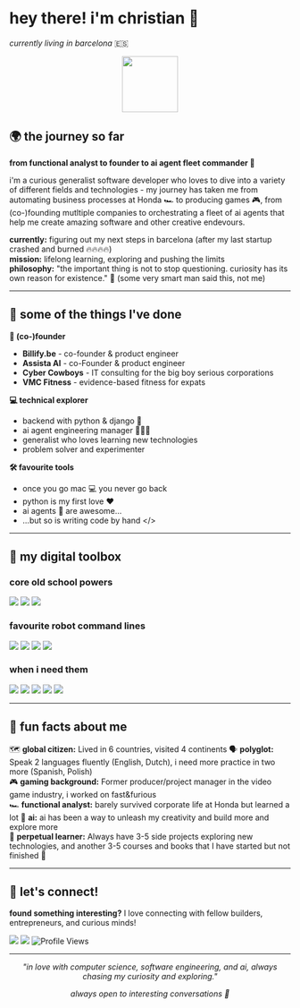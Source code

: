 # hey there! i'm christian 👋
*currently living in barcelona* 🇪🇸

<p align="center">
<img src="https://media.giphy.com/media/M9gbBd9nbDrOTu1Mqx/giphy.gif" width="100"/>
</p>

## 🌍 the journey so far

**from functional analyst to founder to ai agent fleet commander 🫡**

i'm a curious generalist software developer who loves to dive into a variety of different fields and technologies - my journey has taken me from automating business processes at Honda 🏎️ to producing games 🎮, from (co-)founding mutltiple companies to orchestrating a fleet of ai agents that help me create amazing software and other creative endevours. 

**currently:** figuring out my next steps in barcelona (after my last startup crashed and burned 🔥🔥🔥🔥)  
**mission:** lifelong learning, exploring and pushing the limits  
**philosophy:** "the important thing is not to stop questioning. curiosity has its own reason for existence." 🧠 (some very smart man said this, not me)

---

## 🚀 some of the things I've done 

**🏢 (co-)founder**
- **Billify.be** - co-founder & product engineer
- **Assista AI** - co-Founder & product engineer
- **Cyber Cowboys** - IT consulting for the big boy serious corporations
- **VMC Fitness** - evidence-based fitness for expats

**💻 technical explorer**
- backend with python & django 🐍
- ai agent engineering manager 👨🏻‍💼
- generalist who loves learning new technologies
- problem solver and experimenter

**🛠️ favourite tools**
- once you go mac 💻 you never go back 
- python is my first love ❤️
- ai agents 🤖 are awesome...
- ...but so is writing code by hand </>
---

## 🔧 my digital toolbox

### **core old school powers**
<p>
<img src="https://img.shields.io/static/v1?logo=python&label&color=4B8BBE&message=Python&logoColor=white&logoWidth=20">
<img src="https://img.shields.io/static/v1?logo=django&label&color=092e20&message=Django&logoColor=white&logoWidth=20">
<img src="https://img.shields.io/static/v1?logo=postgresql&label&color=4169E1&message=PostgreSQL&logoColor=white&logoWidth=20">
</p>

### **favourite robot command lines**
<p>
<img src="https://img.shields.io/static/v1?logo=cursor&label&color=2D2D2D&message=Cursor&logoColor=white&logoWidth=20">
<img src="https://img.shields.io/static/v1?logo=claude&label&color=F9B233&message=Claude%20Code&logoColor=white&logoWidth=20">
<img src="https://img.shields.io/badge/Claude-D97757?logo=claude&logoColor=fff&message=Claude&logoColor=white&logoWidth=20">
<img src="https://img.shields.io/badge/ChatGPT-74aa9c?logo=openai&logoColor=white&message=GPT-o3&logoColor=white&logoWidth=20"
</p>

### **when i need them**
<p>
<img src="https://img.shields.io/static/v1?logo=typescript&label&color=3178C6&message=TypeScript&logoColor=white&logoWidth=20">
<img src="https://img.shields.io/static/v1?logo=react&label&color=61DAFB&message=React&logoColor=white&logoWidth=20">
<img src="https://img.shields.io/static/v1?logo=fastapi&label&color=009688&message=FastAPI&logoColor=white&logoWidth=20">
<img src="https://img.shields.io/static/v1?logo=flask&label&color=000000&message=Flask&logoColor=white&logoWidth=20">
<img src="https://img.shields.io/static/v1?logo=microsoft-sql-server&label&color=CC2927&message=SQL%20Server&logoColor=white&logoWidth=20">
</p>

---

## 🌟 fun facts about me

🗺️ **global citizen:** Lived in 6 countries, visited 4 continents
🗣️ **polyglot:** Speak 2 languages fluently (English, Dutch), i need more practice in two more (Spanish, Polish)  
🎮 **gaming background:** Former producer/project manager in the video game industry, i worked on fast&furious  
🏎️ **functional analyst:** barely survived corporate life at Honda but learned a lot 
🤖 **ai:** ai has been a way to unleash my creativity and build more and explore more  
🔬 **perpetual learner:** Always have 3-5 side projects exploring new technologies, and another 3-5 courses and books that I have started but not finished 🫣

---

## 🤝 let's connect!

**found something interesting?** I love connecting with fellow builders, entrepreneurs, and curious minds!

[<img src="https://img.shields.io/static/v1?logo=gmail&label&color=EA4335&message=otta.ladybug808&logoColor=white&logoWidth=20">](mailto:otta.ladybug808@passmail.net)
[<img src="https://img.shields.io/static/v1?logo=linkedin&label&color=0A66C2&message=christianvuye&logoColor=white&logoWidth=20">](https://www.linkedin.com/in/christianvuye/)
<img src="https://komarev.com/ghpvc/?username=christianvuye&style=flat-square&color=blue" alt="Profile Views"/>

---

<p align="center">
<em>"in love with computer science, software engineering, and ai, always chasing my curiosity and exploring."</em>
</p>

<p align="center">
<em>always open to interesting conversations 💬</em>
</p>
